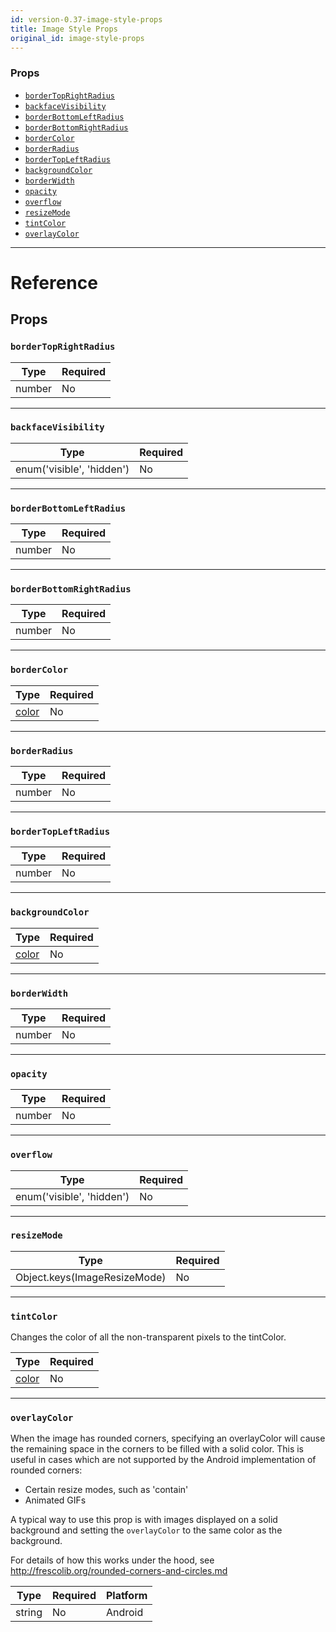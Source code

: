 ```yaml
---
id: version-0.37-image-style-props
title: Image Style Props
original_id: image-style-props
---
```


### Props

* [`borderTopRightRadius`](image-style-props.md#bordertoprightradius)
* [`backfaceVisibility`](image-style-props.md#backfacevisibility)
* [`borderBottomLeftRadius`](image-style-props.md#borderbottomleftradius)
* [`borderBottomRightRadius`](image-style-props.md#borderbottomrightradius)
* [`borderColor`](image-style-props.md#bordercolor)
* [`borderRadius`](image-style-props.md#borderradius)
* [`borderTopLeftRadius`](image-style-props.md#bordertopleftradius)
* [`backgroundColor`](image-style-props.md#backgroundcolor)
* [`borderWidth`](image-style-props.md#borderwidth)
* [`opacity`](image-style-props.md#opacity)
* [`overflow`](image-style-props.md#overflow)
* [`resizeMode`](image-style-props.md#resizemode)
* [`tintColor`](image-style-props.md#tintcolor)
* [`overlayColor`](image-style-props.md#overlaycolor)

---

# Reference

## Props

### `borderTopRightRadius`

| Type   | Required |
| ------ | -------- |
| number | No       |

---

### `backfaceVisibility`

| Type                      | Required |
| ------------------------- | -------- |
| enum('visible', 'hidden') | No       |

---

### `borderBottomLeftRadius`

| Type   | Required |
| ------ | -------- |
| number | No       |

---

### `borderBottomRightRadius`

| Type   | Required |
| ------ | -------- |
| number | No       |

---

### `borderColor`

| Type               | Required |
| ------------------ | -------- |
| [color](colors.md) | No       |

---

### `borderRadius`

| Type   | Required |
| ------ | -------- |
| number | No       |

---

### `borderTopLeftRadius`

| Type   | Required |
| ------ | -------- |
| number | No       |

---

### `backgroundColor`

| Type               | Required |
| ------------------ | -------- |
| [color](colors.md) | No       |

---

### `borderWidth`

| Type   | Required |
| ------ | -------- |
| number | No       |

---

### `opacity`

| Type   | Required |
| ------ | -------- |
| number | No       |

---

### `overflow`

| Type                      | Required |
| ------------------------- | -------- |
| enum('visible', 'hidden') | No       |

---

### `resizeMode`

| Type                         | Required |
| ---------------------------- | -------- |
| Object.keys(ImageResizeMode) | No       |

---

### `tintColor`

Changes the color of all the non-transparent pixels to the tintColor.

| Type               | Required |
| ------------------ | -------- |
| [color](colors.md) | No       |

---

### `overlayColor`

When the image has rounded corners, specifying an overlayColor will cause the remaining space in the corners to be filled with a solid color. This is useful in cases which are not supported by the Android implementation of rounded corners:

* Certain resize modes, such as 'contain'
* Animated GIFs

A typical way to use this prop is with images displayed on a solid background and setting the `overlayColor` to the same color as the background.

For details of how this works under the hood, see http://frescolib.org/rounded-corners-and-circles.md

| Type   | Required | Platform |
| ------ | -------- | -------- |
| string | No       | Android  |
